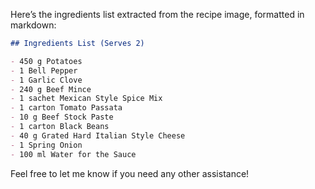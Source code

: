 Here’s the ingredients list extracted from the recipe image, formatted in markdown:

```markdown
## Ingredients List (Serves 2)

- 450 g Potatoes
- 1 Bell Pepper
- 1 Garlic Clove
- 240 g Beef Mince
- 1 sachet Mexican Style Spice Mix
- 1 carton Tomato Passata
- 10 g Beef Stock Paste
- 1 carton Black Beans
- 40 g Grated Hard Italian Style Cheese
- 1 Spring Onion
- 100 ml Water for the Sauce
```

Feel free to let me know if you need any other assistance!